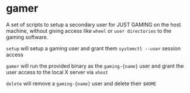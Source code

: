 # gamer

A set of scripts to setup a secondary user for JUST GAMING on the host machine,
without giving access like `wheel` or `user directories` to the gaming software.

`setup` will setup a gaming user and grant them `systemctl --user` session access

`gamer` will run the provided binary as the `gaming-{name}` user and grant the
user access to the local X server via `xhost`

`delete` will remove a `gaming-{name}` user and delete their `$HOME`
